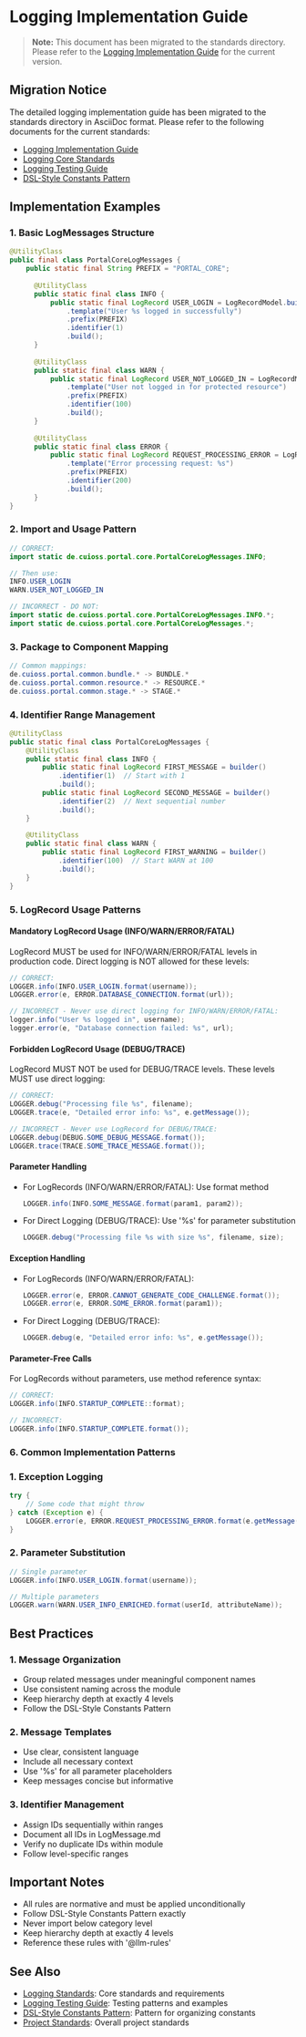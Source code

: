 # Logging Implementation Guide

> **Note:** This document has been migrated to the standards directory. Please refer to the [Logging Implementation Guide](/standards/logging/implementation-guide.adoc) for the current version.

## Migration Notice
The detailed logging implementation guide has been migrated to the standards directory in AsciiDoc format. Please refer to the following documents for the current standards:

- [Logging Implementation Guide](/standards/logging/implementation-guide.adoc)
- [Logging Core Standards](/standards/logging/core-standards.adoc)
- [Logging Testing Guide](/standards/logging/testing-guide.adoc)
- [DSL-Style Constants Pattern](/standards/java/dsl-style-constants.adoc)

## Implementation Examples

### 1. Basic LogMessages Structure
```java
@UtilityClass
public final class PortalCoreLogMessages {
    public static final String PREFIX = "PORTAL_CORE";
    
      @UtilityClass
      public static final class INFO {
          public static final LogRecord USER_LOGIN = LogRecordModel.builder()
              .template("User %s logged in successfully")
              .prefix(PREFIX)
              .identifier(1)
              .build();
      }
      
      @UtilityClass
      public static final class WARN {
          public static final LogRecord USER_NOT_LOGGED_IN = LogRecordModel.builder()
              .template("User not logged in for protected resource")
              .prefix(PREFIX)
              .identifier(100)
              .build();
      }
      
      @UtilityClass
      public static final class ERROR {
          public static final LogRecord REQUEST_PROCESSING_ERROR = LogRecordModel.builder()
              .template("Error processing request: %s")
              .prefix(PREFIX)
              .identifier(200)
              .build();
      }
}
```

### 2. Import and Usage Pattern
```java
// CORRECT:
import static de.cuioss.portal.core.PortalCoreLogMessages.INFO;

// Then use:
INFO.USER_LOGIN
WARN.USER_NOT_LOGGED_IN

// INCORRECT - DO NOT:
import static de.cuioss.portal.core.PortalCoreLogMessages.INFO.*;
import static de.cuioss.portal.core.PortalCoreLogMessages.*;
```

### 3. Package to Component Mapping
```java
// Common mappings:
de.cuioss.portal.common.bundle.* -> BUNDLE.*
de.cuioss.portal.common.resource.* -> RESOURCE.*
de.cuioss.portal.common.stage.* -> STAGE.*
```

### 4. Identifier Range Management
```java
@UtilityClass
public static final class PortalCoreLogMessages {
    @UtilityClass
    public static final class INFO {
        public static final LogRecord FIRST_MESSAGE = builder()
            .identifier(1)  // Start with 1
            .build();
        public static final LogRecord SECOND_MESSAGE = builder()
            .identifier(2)  // Next sequential number
            .build();
    }
    
    @UtilityClass
    public static final class WARN {
        public static final LogRecord FIRST_WARNING = builder()
            .identifier(100)  // Start WARN at 100
            .build();
    }
}
```

### 5. LogRecord Usage Patterns

#### Mandatory LogRecord Usage (INFO/WARN/ERROR/FATAL)
LogRecord MUST be used for INFO/WARN/ERROR/FATAL levels in production code. Direct logging is NOT allowed for these levels:

```java
// CORRECT:
LOGGER.info(INFO.USER_LOGIN.format(username));
LOGGER.error(e, ERROR.DATABASE_CONNECTION.format(url));

// INCORRECT - Never use direct logging for INFO/WARN/ERROR/FATAL:
logger.info("User %s logged in", username);
logger.error(e, "Database connection failed: %s", url);
```

#### Forbidden LogRecord Usage (DEBUG/TRACE)
LogRecord MUST NOT be used for DEBUG/TRACE levels. These levels MUST use direct logging:

```java
// CORRECT:
LOGGER.debug("Processing file %s", filename);
LOGGER.trace(e, "Detailed error info: %s", e.getMessage());

// INCORRECT - Never use LogRecord for DEBUG/TRACE:
LOGGER.debug(DEBUG.SOME_DEBUG_MESSAGE.format());
LOGGER.trace(TRACE.SOME_TRACE_MESSAGE.format());
```

#### Parameter Handling
- For LogRecords (INFO/WARN/ERROR/FATAL): Use format method
  ```java
  LOGGER.info(INFO.SOME_MESSAGE.format(param1, param2));
  ```

- For Direct Logging (DEBUG/TRACE): Use '%s' for parameter substitution
  ```java
  LOGGER.debug("Processing file %s with size %s", filename, size);
  ```

#### Exception Handling
- For LogRecords (INFO/WARN/ERROR/FATAL):
  ```java
  LOGGER.error(e, ERROR.CANNOT_GENERATE_CODE_CHALLENGE.format());
  LOGGER.error(e, ERROR.SOME_ERROR.format(param1));
  ```

- For Direct Logging (DEBUG/TRACE):
  ```java
  LOGGER.debug(e, "Detailed error info: %s", e.getMessage());
  ```

#### Parameter-Free Calls
For LogRecords without parameters, use method reference syntax:
```java
// CORRECT:
LOGGER.info(INFO.STARTUP_COMPLETE::format);

// INCORRECT:
LOGGER.info(INFO.STARTUP_COMPLETE.format());
```

### 6. Common Implementation Patterns

### 1. Exception Logging
```java
try {
    // Some code that might throw
} catch (Exception e) {
    LOGGER.error(e, ERROR.REQUEST_PROCESSING_ERROR.format(e.getMessage()));
}
```

### 2. Parameter Substitution
```java
// Single parameter
LOGGER.info(INFO.USER_LOGIN.format(username));

// Multiple parameters
LOGGER.warn(WARN.USER_INFO_ENRICHED.format(userId, attributeName));
```


## Best Practices

### 1. Message Organization
- Group related messages under meaningful component names
- Use consistent naming across the module
- Keep hierarchy depth at exactly 4 levels
- Follow the DSL-Style Constants Pattern

### 2. Message Templates
- Use clear, consistent language
- Include all necessary context
- Use '%s' for all parameter placeholders
- Keep messages concise but informative

### 3. Identifier Management
- Assign IDs sequentially within ranges
- Document all IDs in LogMessage.md
- Verify no duplicate IDs within module
- Follow level-specific ranges

## Important Notes
- All rules are normative and must be applied unconditionally
- Follow DSL-Style Constants Pattern exactly
- Never import below category level
- Keep hierarchy depth at exactly 4 levels
- Reference these rules with '@llm-rules'

## See Also
- [Logging Standards](../core/standards/logging-standards.md): Core standards and requirements
- [Logging Testing Guide](/standards/logging/testing-guide.adoc): Testing patterns and examples
- [DSL-Style Constants Pattern](./dsl-style-constants.md): Pattern for organizing constants
- [Project Standards](../core/standards/project-standards.md): Overall project standards
